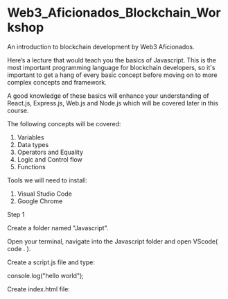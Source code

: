 # Web3_Aficionados_Blockchain_Workshop
An introduction to blockchain development by Web3 Aficionados.

Here’s a lecture that would teach you the basics of Javascript. This is the most important programming language for blockchain developers, so it's important to get a hang of every basic concept before moving on to more complex concepts and framework.

A good knowledge of these basics will enhance your understanding of React.js, Express.js, Web.js and Node.js which will be covered later in this course.

The following concepts will be covered:

1. Variables
2. Data types
3. Operators and Equality
4. Logic and Control flow
5. Functions


Tools we will need to install:

1. Visual Studio Code
2. Google Chrome


Step 1

Create a folder named "Javascript".

Open your terminal, navigate into the Javascript folder and open VScode( code . ).

Create a script.js file and type:

console.log("hello world");

Create index.html file:

<!DOCTYPE html>
<html lang="en">
<head>
   <meta charset="UTF-8">
   <meta http-equiv="X-UA-Compatible" content="IE=edge">
   <meta name="viewport" content="width=device-width, initial-scale=1.0">
   <title>Document</title>
</head>
<body>
   <script src="script.js"></script>
</body>
</html>




